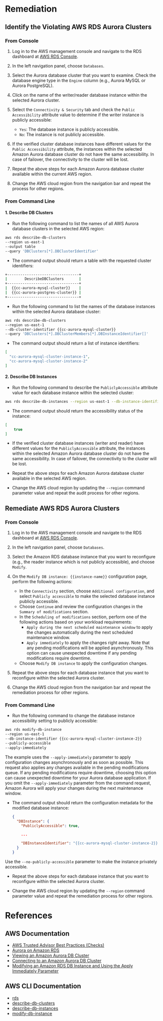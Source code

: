 # Remediation

## Identify the Violating AWS RDS Aurora Clusters

### From Console

1. Log in to the AWS management console and navigate to the RDS dashboard at [AWS RDS Console](https://console.aws.amazon.com/rds/).

2. In the left navigation panel, choose `Databases`.

3. Select the Aurora database cluster that you want to examine. Check the database engine type in the `Engine` column (e.g., Aurora MySQL or Aurora PostgreSQL).

4. Click on the name of the writer/reader database instance within the selected Aurora cluster.

5. Select the `Connectivity & Security` tab and check the `Public Accessibility` attribute value to determine if the writer instance is publicly accessible:
    - `Yes`: The database instance is publicly accessible.
    - `No`: The instance is not publicly accessible.

6. If the verified cluster database instances have different values for the `Public Accessibility` attribute, the instances within the selected Amazon Aurora database cluster do not have the same accessibility. In case of failover, the connectivity to the cluster will be lost.

7. Repeat the above steps for each Amazon Aurora database cluster available within the current AWS region.

8. Change the AWS cloud region from the navigation bar and repeat the process for other regions.

### From Command Line

#### 1. Describe DB Clusters

- Run the following command to list the names of all AWS Aurora database clusters in the selected AWS region:

```sh
aws rds describe-db-clusters 
--region us-east-1 
--output table 
--query 'DBClusters[*].DBClusterIdentifier'
```

- The command output should return a table with the requested cluster identifiers:

```sh
+---------------------------------+
|        DescribeDBClusters       |
+---------------------------------+
|  {{cc-aurora-mysql-cluster}}    |
|  {{cc-aurora-postgres-cluster}} |
+---------------------------------+
```

- Run the following command to list the names of the database instances within the selected Aurora database cluster:

```sh
aws rds describe-db-clusters 
--region us-east-1 
--db-cluster-identifier {{cc-aurora-mysql-cluster}} 
--query 'DBClusters[*].DBClusterMembers[*].DBInstanceIdentifier[]'
```

- The command output should return a list of instance identifiers:

```json
[
  "cc-aurora-mysql-cluster-instance-1",
  "cc-aurora-mysql-cluster-instance-2"
]
```

#### 2. Describe DB Instances

- Run the following command to describe the `PubliclyAccessible` attribute value for each database instance within the selected cluster:

```sh
aws rds describe-db-instances --region us-east-1 --db-instance-identifier {{cc-aurora-mysql-cluster-instance-1}} --query 'DBInstances[*].PubliclyAccessible'
```

- The command output should return the accessibility status of the instance:

```json
[
    true
]
```

- If the verified cluster database instances (writer and reader) have different values for the `PubliclyAccessible` attribute, the instances within the selected Amazon Aurora database cluster do not have the same accessibility. In case of failover, the connectivity to the cluster will be lost.

- Repeat the above steps for each Amazon Aurora database cluster available in the selected AWS region.

- Change the AWS cloud region by updating the `--region` command parameter value and repeat the audit process for other regions.

## Remediate AWS RDS Aurora Clusters

### From Console

1. Log in to the AWS management console and navigate to the RDS dashboard at [AWS RDS Console](https://console.aws.amazon.com/rds/).

2. In the left navigation panel, choose `Databases`.

3. Select the Amazon RDS database instance that you want to reconfigure (e.g., the reader instance which is not publicly accessible), and choose `Modify`.

4. On the `Modify DB instance: {{instance-name}}` configuration page, perform the following actions:
    - In the `Connectivity` section, choose `Additional configuration`, and select `Publicly accessible` to make the selected database instance publicly accessible.
    - Choose `Continue` and review the configuration changes in the `Summary of modifications` section.
    - In the `Scheduling of modifications` section, perform one of the following actions based on your workload requirements:
        - `Apply during the next scheduled maintenance window` to apply the changes automatically during the next scheduled maintenance window.
        - `Apply immediately` to apply the changes right away. Note that any pending modifications will be applied asynchronously. This option can cause unexpected downtime if any pending modifications require downtime.
    - Choose `Modify DB instance` to apply the configuration changes.

5. Repeat the above steps for each database instance that you want to reconfigure within the selected Aurora cluster.

6. Change the AWS cloud region from the navigation bar and repeat the remediation process for other regions.

### From Command Line

- Run the following command to change the database instance accessibility setting to publicly accessible:

```sh
aws rds modify-db-instance 
--region us-east-1 
--db-instance-identifier {{cc-aurora-mysql-cluster-instance-2}} 
--publicly-accessible 
--apply-immediately
```

The example uses the `--apply-immediately` parameter to apply configuration changes asynchronously and as soon as possible. This request also applies any changes available in the pending modifications queue. If any pending modifications require downtime, choosing this option can cause unexpected downtime for your Aurora database application. If you omit the `--apply-immediately` parameter from the command request, Amazon Aurora will apply your changes during the next maintenance window.

- The command output should return the configuration metadata for the modified database instance:

    ```json
    {
      "DBInstance": {
        "PubliclyAccessible": true,

        ...

        "DBInstanceIdentifier": "{{cc-aurora-mysql-cluster-instance-2}}"
      }
    }
    ```

Use the `--no-publicly-accessible` parameter to make the instance privately accessible.

- Repeat the above steps for each database instance that you want to reconfigure within the selected Aurora cluster.

- Change the AWS cloud region by updating the `--region` command parameter value and repeat the remediation process for other regions.

# References

## AWS Documentation

- [AWS Trusted Advisor Best Practices (Checks)](https://docs.aws.amazon.com/awssupport/latest/user/fault-tolerance-checks.html#amazon-aurora-db-instance-accessibility)
- [Aurora on Amazon RDS](https://docs.aws.amazon.com/AmazonRDS/latest/AuroraUserGuide/CHAP_Aurora.html)
- [Viewing an Amazon Aurora DB Cluster](https://docs.aws.amazon.com/AmazonRDS/latest/AuroraUserGuide/CHAP_AuroraOverview.html)
- [Connecting to an Amazon Aurora DB Cluster](https://docs.aws.amazon.com/AmazonRDS/latest/UserGuide/Welcome.html)
- [Modifying an Amazon RDS DB Instance and Using the Apply Immediately Parameter](https://docs.aws.amazon.com/AmazonRDS/latest/UserGuide/Overview.DBInstance.Modifying.html)

## AWS CLI Documentation

- [rds](https://docs.aws.amazon.com/cli/latest/reference/rds/)
- [describe-db-clusters](https://docs.aws.amazon.com/cli/latest/reference/rds/describe-db-clusters.html)
- [describe-db-instances](https://docs.aws.amazon.com/cli/latest/reference/rds/describe-db-instances.html)
- [modify-db-instance](https://docs.aws.amazon.com/cli/latest/reference/rds/modify-db-instance.html)
